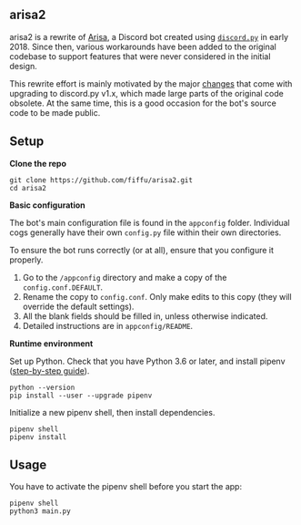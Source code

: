 ## arisa2

arisa2 is a rewrite of [Arisa][1.1], a Discord bot created using [`discord.py`][1.2] in early 2018. Since then, various workarounds have been added to the original codebase to support features that were never considered in the initial design.

This rewrite effort is mainly motivated by the major [changes][1.3] that come with upgrading to discord.py v1.x, which made large parts of the original code obsolete. At the same time, this is a good occasion for the bot's source code to be made public.

[1.1]:https://arisa-chan.herokuapp.com
[1.2]:https://discordpy.readthedocs.io/
[1.3]:https://discordpy.readthedocs.io/en/latest/migrating.html


## Setup

**Clone the repo**

    git clone https://github.com/fiffu/arisa2.git
    cd arisa2

**Basic configuration**

The bot's main configuration file is found in the `appconfig` folder. Individual cogs generally have their own `config.py` file within their own directories.

To ensure the bot runs correctly (or at all), ensure that you configure it properly.

1. Go to the `/appconfig` directory and make a copy of the `config.conf.DEFAULT`. 
2. Rename the copy to `config.conf`. Only make edits to this copy (they will override the default settings).
3. All the blank fields should be filled in, unless otherwise indicated.
4. Detailed instructions are in `appconfig/README`.

**Runtime environment**

Set up Python. Check that you have Python 3.6 or later, and install pipenv ([step-by-step guide][3.1]).
    
    python --version
    pip install --user --upgrade pipenv

Initialize a new pipenv shell, then install dependencies.

    pipenv shell
    pipenv install

[3.1]:https://docs.pipenv.org/en/latest/install/


## Usage

You have to activate the pipenv shell before you start the app:

    pipenv shell
    python3 main.py

